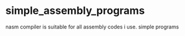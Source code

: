 # simple_assembly_programs

nasm compiler is suitable for all assembly codes i use.
simple programs
